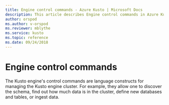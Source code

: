 ```yaml
---
title: Engine control commands - Azure Kusto | Microsoft Docs
description: This article describes Engine control commands in Azure Kusto.
author: orspod
ms.author: v-orspod
ms.reviewer: mblythe
ms.service: kusto
ms.topic: reference
ms.date: 09/24/2018
---
```

# Engine control commands

The Kusto engine's control commands are language constructs
for managing the Kusto engine cluster. For example, they allow one to discover 
the schema, find out how much data is in the cluster, define new databases and
tables, or ingest data.